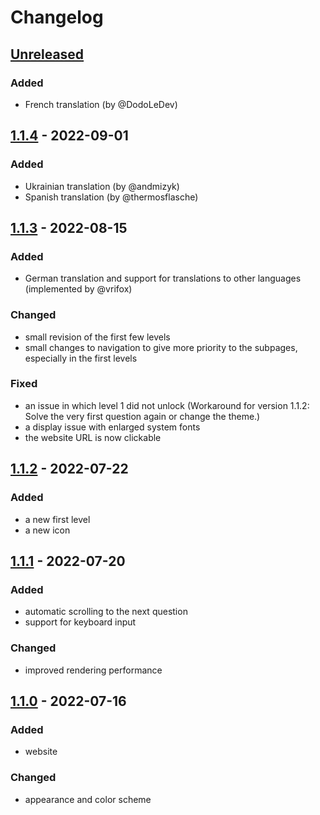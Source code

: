 # Changelog

## [Unreleased]
### Added
- French translation (by @DodoLeDev)

## [1.1.4] - 2022-09-01
### Added
- Ukrainian translation (by @andmizyk)
- Spanish translation (by @thermosflasche)

## [1.1.3] - 2022-08-15
### Added
- German translation and support for translations to other languages (implemented by @vrifox)

### Changed
- small revision of the first few levels
- small changes to navigation to give more priority to the subpages, especially in the first levels

### Fixed
- an issue in which level 1 did not unlock
  (Workaround for version 1.1.2: Solve the very first question again or change the theme.)
- a display issue with enlarged system fonts
- the website URL is now clickable

## [1.1.2] - 2022-07-22
### Added
- a new first level
- a new icon

## [1.1.1] - 2022-07-20
### Added
- automatic scrolling to the next question
- support for keyboard input

### Changed
- improved rendering performance

## [1.1.0] - 2022-07-16
### Added
- website

### Changed
- appearance and color scheme

[Unreleased]: https://github.com/mwageringel/everest/compare/1.1.4...HEAD
[1.1.4]: https://github.com/mwageringel/everest/compare/1.1.3...1.1.4
[1.1.3]: https://github.com/mwageringel/everest/compare/1.1.2...1.1.3
[1.1.2]: https://github.com/mwageringel/everest/compare/1.1.1...1.1.2
[1.1.1]: https://github.com/mwageringel/everest/compare/1.1.0...1.1.1
[1.1.0]: https://github.com/mwageringel/everest/releases/tag/1.1.0
